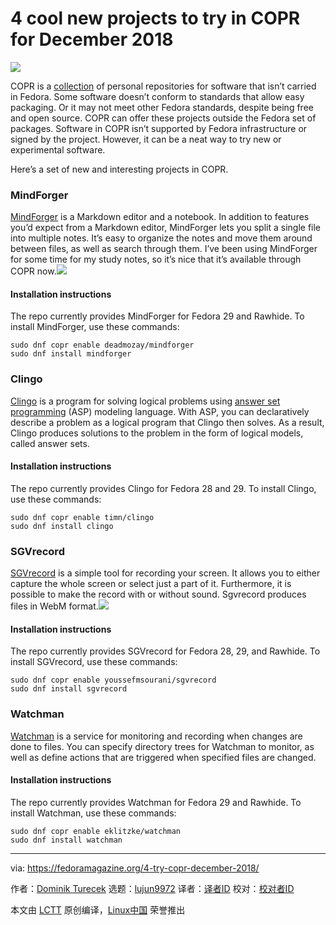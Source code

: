 [#]: collector: (lujun9972)
[#]: translator: ( )
[#]: reviewer: ( )
[#]: publisher: ( )
[#]: url: ( )
[#]: subject: (4 cool new projects to try in COPR for December 2018)
[#]: via: (https://fedoramagazine.org/4-try-copr-december-2018/)
[#]: author: (Dominik Turecek https://fedoramagazine.org)

4 cool new projects to try in COPR for December 2018
======
![](https://fedoramagazine.org/wp-content/uploads/2017/08/4-copr-945x400.jpg)

COPR is a [collection][1] of personal repositories for software that isn’t carried in Fedora. Some software doesn’t conform to standards that allow easy packaging. Or it may not meet other Fedora standards, despite being free and open source. COPR can offer these projects outside the Fedora set of packages. Software in COPR isn’t supported by Fedora infrastructure or signed by the project. However, it can be a neat way to try new or experimental software.

Here’s a set of new and interesting projects in COPR.

### MindForger

[MindForger][2] is a Markdown editor and a notebook. In addition to features you’d expect from a Markdown editor, MindForger lets you split a single file into multiple notes. It’s easy to organize the notes and move them around between files, as well as search through them. I’ve been using MindForger for some time for my study notes, so it’s nice that it’s available through COPR now.![][3]

#### Installation instructions

The repo currently provides MindForger for Fedora 29 and Rawhide. To install MindForger, use these commands:

```
sudo dnf copr enable deadmozay/mindforger
sudo dnf install mindforger
```

### Clingo

[Clingo][4] is a program for solving logical problems using [answer set programming][5] (ASP) modeling language. With ASP, you can declaratively describe a problem as a logical program that Clingo then solves. As a result, Clingo produces solutions to the problem in the form of logical models, called answer sets.

#### Installation instructions

The repo currently provides Clingo for Fedora 28 and 29. To install Clingo, use these commands:

```
sudo dnf copr enable timn/clingo
sudo dnf install clingo
```

### SGVrecord

[SGVrecord][6] is a simple tool for recording your screen. It allows you to either capture the whole screen or select just a part of it. Furthermore, it is possible to make the record with or without sound. Sgvrecord produces files in WebM format.![][7]

#### Installation instructions

The repo currently provides SGVrecord for Fedora 28, 29, and Rawhide. To install SGVrecord, use these commands:

```
sudo dnf copr enable youssefmsourani/sgvrecord
sudo dnf install sgvrecord
```

### Watchman

[Watchman][8] is a service for monitoring and recording when changes are done to files.
You can specify directory trees for Watchman to monitor, as well as define actions
that are triggered when specified files are changed.

#### Installation instructions

The repo currently provides Watchman for Fedora 29 and Rawhide. To install Watchman, use these commands:

```
sudo dnf copr enable eklitzke/watchman
sudo dnf install watchman
```


--------------------------------------------------------------------------------

via: https://fedoramagazine.org/4-try-copr-december-2018/

作者：[Dominik Turecek][a]
选题：[lujun9972][b]
译者：[译者ID](https://github.com/译者ID)
校对：[校对者ID](https://github.com/校对者ID)

本文由 [LCTT](https://github.com/LCTT/TranslateProject) 原创编译，[Linux中国](https://linux.cn/) 荣誉推出

[a]: https://fedoramagazine.org
[b]: https://github.com/lujun9972
[1]: https://copr.fedorainfracloud.org/
[2]: https://www.mindforger.com/
[3]: https://fedoramagazine.org/wp-content/uploads/2018/12/mindforger.png
[4]: https://potassco.org/clingo/
[5]: https://en.wikipedia.org/wiki/Answer_set_programming
[6]: https://github.com/yucefsourani/sgvrecord
[7]: https://fedoramagazine.org/wp-content/uploads/2018/12/SGVrecord.png
[8]: https://facebook.github.io/watchman/
